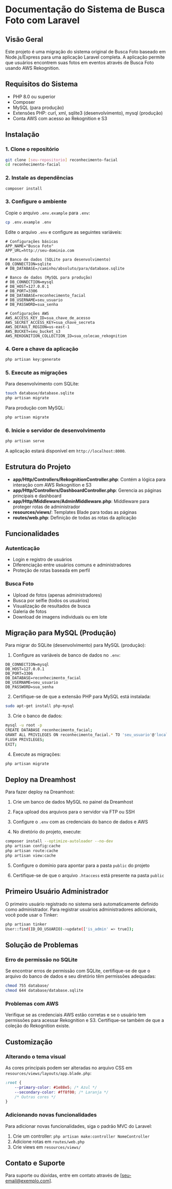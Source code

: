 # Documentação do Sistema de Busca Foto com Laravel

## Visão Geral

Este projeto é uma migração do sistema original de Busca Foto baseado em Node.js/Express para uma aplicação Laravel completa. A aplicação permite que usuários encontrem suas fotos em eventos através de Busca Foto usando AWS Rekognition.

## Requisitos do Sistema

- PHP 8.0 ou superior
- Composer
- MySQL (para produção)
- Extensões PHP: curl, xml, sqlite3 (desenvolvimento), mysql (produção)
- Conta AWS com acesso ao Rekognition e S3

## Instalação

### 1. Clone o repositório

```bash
git clone [seu-repositorio] reconhecimento-facial
cd reconhecimento-facial
```

### 2. Instale as dependências

```bash
composer install
```

### 3. Configure o ambiente

Copie o arquivo `.env.example` para `.env`:

```bash
cp .env.example .env
```

Edite o arquivo `.env` e configure as seguintes variáveis:

```
# Configurações básicas
APP_NAME="Busca Foto"
APP_URL=http://seu-dominio.com

# Banco de dados (SQLite para desenvolvimento)
DB_CONNECTION=sqlite
# DB_DATABASE=/caminho/absoluto/para/database.sqlite

# Banco de dados (MySQL para produção)
# DB_CONNECTION=mysql
# DB_HOST=127.0.0.1
# DB_PORT=3306
# DB_DATABASE=reconhecimento_facial
# DB_USERNAME=seu_usuario
# DB_PASSWORD=sua_senha

# Configurações AWS
AWS_ACCESS_KEY_ID=sua_chave_de_acesso
AWS_SECRET_ACCESS_KEY=sua_chave_secreta
AWS_DEFAULT_REGION=us-east-1
AWS_BUCKET=seu_bucket_s3
AWS_REKOGNITION_COLLECTION_ID=sua_colecao_rekognition
```

### 4. Gere a chave da aplicação

```bash
php artisan key:generate
```

### 5. Execute as migrações

Para desenvolvimento com SQLite:
```bash
touch database/database.sqlite
php artisan migrate
```

Para produção com MySQL:
```bash
php artisan migrate
```

### 6. Inicie o servidor de desenvolvimento

```bash
php artisan serve
```

A aplicação estará disponível em `http://localhost:8000`.

## Estrutura do Projeto

- **app/Http/Controllers/RekognitionController.php**: Contém a lógica para interação com AWS Rekognition e S3
- **app/Http/Controllers/DashboardController.php**: Gerencia as páginas principais e dashboard
- **app/Http/Middleware/AdminMiddleware.php**: Middleware para proteger rotas de administrador
- **resources/views/**: Templates Blade para todas as páginas
- **routes/web.php**: Definição de todas as rotas da aplicação

## Funcionalidades

### Autenticação

- Login e registro de usuários
- Diferenciação entre usuários comuns e administradores
- Proteção de rotas baseada em perfil

### Busca Foto

- Upload de fotos (apenas administradores)
- Busca por selfie (todos os usuários)
- Visualização de resultados de busca
- Galeria de fotos
- Download de imagens individuais ou em lote

## Migração para MySQL (Produção)

Para migrar do SQLite (desenvolvimento) para MySQL (produção):

1. Configure as variáveis de banco de dados no `.env`:

```
DB_CONNECTION=mysql
DB_HOST=127.0.0.1
DB_PORT=3306
DB_DATABASE=reconhecimento_facial
DB_USERNAME=seu_usuario
DB_PASSWORD=sua_senha
```

2. Certifique-se de que a extensão PHP para MySQL está instalada:

```bash
sudo apt-get install php-mysql
```

3. Crie o banco de dados:

```bash
mysql -u root -p
CREATE DATABASE reconhecimento_facial;
GRANT ALL PRIVILEGES ON reconhecimento_facial.* TO 'seu_usuario'@'localhost' IDENTIFIED BY 'sua_senha';
FLUSH PRIVILEGES;
EXIT;
```

4. Execute as migrações:

```bash
php artisan migrate
```

## Deploy na Dreamhost

Para fazer deploy na Dreamhost:

1. Crie um banco de dados MySQL no painel da Dreamhost

2. Faça upload dos arquivos para o servidor via FTP ou SSH

3. Configure o `.env` com as credenciais do banco de dados e AWS

4. No diretório do projeto, execute:

```bash
composer install --optimize-autoloader --no-dev
php artisan config:cache
php artisan route:cache
php artisan view:cache
```

5. Configure o domínio para apontar para a pasta `public` do projeto

6. Certifique-se de que o arquivo `.htaccess` está presente na pasta `public`

## Primeiro Usuário Administrador

O primeiro usuário registrado no sistema será automaticamente definido como administrador. Para registrar usuários administradores adicionais, você pode usar o Tinker:

```bash
php artisan tinker
User::find(ID_DO_USUARIO)->update(['is_admin' => true]);
```

## Solução de Problemas

### Erro de permissão no SQLite

Se encontrar erros de permissão com SQLite, certifique-se de que o arquivo do banco de dados e seu diretório têm permissões adequadas:

```bash
chmod 755 database/
chmod 644 database/database.sqlite
```

### Problemas com AWS

Verifique se as credenciais AWS estão corretas e se o usuário tem permissões para acessar Rekognition e S3. Certifique-se também de que a coleção do Rekognition existe.

## Customização

### Alterando o tema visual

As cores principais podem ser alteradas no arquivo CSS em `resources/views/layouts/app.blade.php`:

```css
:root {
    --primary-color: #1e88e5; /* Azul */
    --secondary-color: #ff8f00; /* Laranja */
    /* Outras cores */
}
```

### Adicionando novas funcionalidades

Para adicionar novas funcionalidades, siga o padrão MVC do Laravel:

1. Crie um controller: `php artisan make:controller NomeController`
2. Adicione rotas em `routes/web.php`
3. Crie views em `resources/views/`

## Contato e Suporte

Para suporte ou dúvidas, entre em contato através de [seu-email@exemplo.com].
